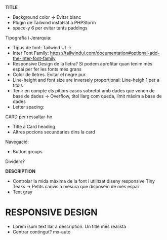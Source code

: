 **TITLE**

- Background color -> Evitar blanc
- Plugin de Tailwind instal·lat a PHPStorm
- space-y 6 per evitar tants paddings

Tipografia i Jerarquia:
- Tipus de font: Tailwind UI ->
- Inter Font Family: https://tailwindui.com/documentation#optional-add-the-inter-font-family
- Responsive Design de la lletra? Sí podem aprofitar quan tenim més espai per fer les fonts més grans
- Color de lletres. Evitar el negre pur.
- Line-height and font size are inversely proportional: Line-heigh 1 per a titols
- Tenir en compte els pitjors casos sobretot amb dades que venen de base de dades -> Overflow, titol llarg com queda, límit màxim a base de dades
- Letter spacing:

CARD per ressaltar-ho
- Title a Card heading
- Altres pocions secundaries dins la card

Navegació:
- Button groups


Dividers?

**DESCRIPTION**

- Controlar la mida màxima de la font i utilitzat diseny responsive Tiny Teaks -> Petits canvis a mesura que disposem de més espai
- Text gray


# RESPONSIVE DESIGN
- Lorem isum text llar a descriptión. Un title més realista
- Centrar contingut? mx-auto
